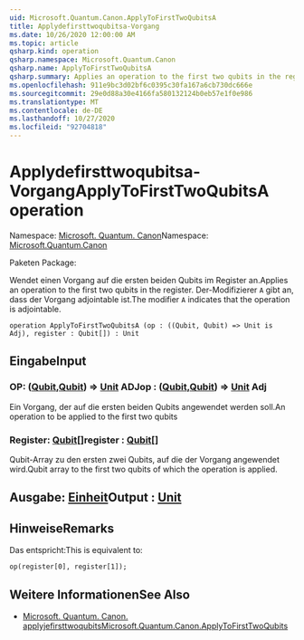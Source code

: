 ```yaml
---
uid: Microsoft.Quantum.Canon.ApplyToFirstTwoQubitsA
title: Applydefirsttwoqubitsa-Vorgang
ms.date: 10/26/2020 12:00:00 AM
ms.topic: article
qsharp.kind: operation
qsharp.namespace: Microsoft.Quantum.Canon
qsharp.name: ApplyToFirstTwoQubitsA
qsharp.summary: Applies an operation to the first two qubits in the register. The modifier `A` indicates that the operation is adjointable.
ms.openlocfilehash: 911e9bc3d02bf6c0395c30fa167a6cb730dc666e
ms.sourcegitcommit: 29e0d88a30e4166fa580132124b0eb57e1f0e986
ms.translationtype: MT
ms.contentlocale: de-DE
ms.lasthandoff: 10/27/2020
ms.locfileid: "92704818"
---
```

# <a name="applytofirsttwoqubitsa-operation"></a><span data-ttu-id="057d9-102">Applydefirsttwoqubitsa-Vorgang</span><span class="sxs-lookup"><span data-stu-id="057d9-102">ApplyToFirstTwoQubitsA operation</span></span>

<span data-ttu-id="057d9-103">Namespace: [Microsoft. Quantum. Canon](xref:Microsoft.Quantum.Canon)</span><span class="sxs-lookup"><span data-stu-id="057d9-103">Namespace: [Microsoft.Quantum.Canon](xref:Microsoft.Quantum.Canon)</span></span>

<span data-ttu-id="057d9-104">Paketen [](https://nuget.org/packages/)</span><span class="sxs-lookup"><span data-stu-id="057d9-104">Package: [](https://nuget.org/packages/)</span></span>


<span data-ttu-id="057d9-105">Wendet einen Vorgang auf die ersten beiden Qubits im Register an.</span><span class="sxs-lookup"><span data-stu-id="057d9-105">Applies an operation to the first two qubits in the register.</span></span>
<span data-ttu-id="057d9-106">Der-Modifizierer `A` gibt an, dass der Vorgang adjointable ist.</span><span class="sxs-lookup"><span data-stu-id="057d9-106">The modifier `A` indicates that the operation is adjointable.</span></span>

```qsharp
operation ApplyToFirstTwoQubitsA (op : ((Qubit, Qubit) => Unit is Adj), register : Qubit[]) : Unit
```


## <a name="input"></a><span data-ttu-id="057d9-107">Eingabe</span><span class="sxs-lookup"><span data-stu-id="057d9-107">Input</span></span>

### <a name="op--qubitqubit--unit-adj"></a><span data-ttu-id="057d9-108">OP: ([Qubit](xref:microsoft.quantum.lang-ref.qubit),[Qubit](xref:microsoft.quantum.lang-ref.qubit)) => [Unit](xref:microsoft.quantum.lang-ref.unit) ADJ</span><span class="sxs-lookup"><span data-stu-id="057d9-108">op : ([Qubit](xref:microsoft.quantum.lang-ref.qubit),[Qubit](xref:microsoft.quantum.lang-ref.qubit)) => [Unit](xref:microsoft.quantum.lang-ref.unit) Adj</span></span>

<span data-ttu-id="057d9-109">Ein Vorgang, der auf die ersten beiden Qubits angewendet werden soll.</span><span class="sxs-lookup"><span data-stu-id="057d9-109">An operation to be applied to the first two qubits</span></span>


### <a name="register--qubit"></a><span data-ttu-id="057d9-110">Register: [Qubit](xref:microsoft.quantum.lang-ref.qubit)[]</span><span class="sxs-lookup"><span data-stu-id="057d9-110">register : [Qubit](xref:microsoft.quantum.lang-ref.qubit)[]</span></span>

<span data-ttu-id="057d9-111">Qubit-Array zu den ersten zwei Qubits, auf die der Vorgang angewendet wird.</span><span class="sxs-lookup"><span data-stu-id="057d9-111">Qubit array to the first two qubits of which the operation is applied.</span></span>



## <a name="output--unit"></a><span data-ttu-id="057d9-112">Ausgabe: [Einheit](xref:microsoft.quantum.lang-ref.unit)</span><span class="sxs-lookup"><span data-stu-id="057d9-112">Output : [Unit](xref:microsoft.quantum.lang-ref.unit)</span></span>



## <a name="remarks"></a><span data-ttu-id="057d9-113">Hinweise</span><span class="sxs-lookup"><span data-stu-id="057d9-113">Remarks</span></span>

<span data-ttu-id="057d9-114">Das entspricht:</span><span class="sxs-lookup"><span data-stu-id="057d9-114">This is equivalent to:</span></span>

```qsharp
op(register[0], register[1]);
```

## <a name="see-also"></a><span data-ttu-id="057d9-115">Weitere Informationen</span><span class="sxs-lookup"><span data-stu-id="057d9-115">See Also</span></span>

- [<span data-ttu-id="057d9-116">Microsoft. Quantum. Canon. applyjefirsttwoqubits</span><span class="sxs-lookup"><span data-stu-id="057d9-116">Microsoft.Quantum.Canon.ApplyToFirstTwoQubits</span></span>](xref:Microsoft.Quantum.Canon.ApplyToFirstTwoQubits)